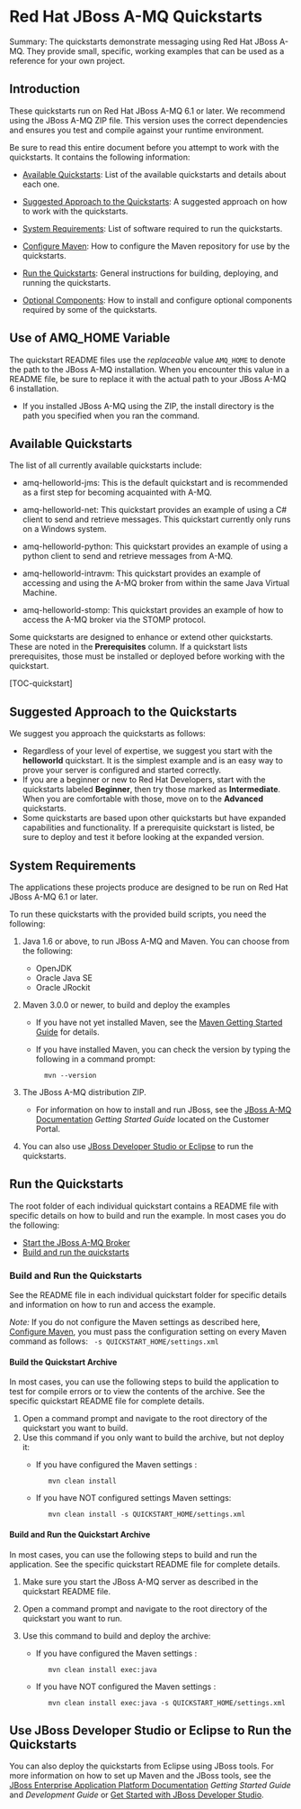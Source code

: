 Red Hat JBoss A-MQ Quickstarts
====================
Summary: The quickstarts demonstrate messaging using Red Hat JBoss A-MQ. They provide small, specific, working examples that can be used as a reference for your own project.

Introduction
------------

These quickstarts run on Red Hat JBoss A-MQ 6.1 or later. We recommend using the JBoss A-MQ ZIP file. This version uses the correct dependencies and ensures you test and compile against your runtime environment. 

Be sure to read this entire document before you attempt to work with the quickstarts. It contains the following information:

* [Available Quickstarts](#available-quickstarts): List of the available quickstarts and details about each one.

* [Suggested Approach to the Quickstarts](#suggested-approach-to-the-quickstarts): A suggested approach on how to work with the quickstarts.

* [System Requirements](#system-requirements): List of software required to run the quickstarts.

* [Configure Maven](https://github.com/jboss-developer/jboss-developer-shared-resources/blob/master/guides/CONFIGURE_MAVEN.md#configure-maven-to-build-and-deploy-the-quickstarts): How to configure the Maven repository for use by the quickstarts.

* [Run the Quickstarts](#run-the-quickstarts): General instructions for building, deploying, and running the quickstarts.

* [Optional Components](#optional-components): How to install and configure optional components required by some of the quickstarts.

Use of AMQ_HOME Variable
---------------------------------

The quickstart README files use the *replaceable* value `AMQ_HOME` to denote the path to the JBoss A-MQ installation. When you encounter this value in a README file, be sure to replace it with the actual path to your JBoss A-MQ 6 installation. 

* If you installed JBoss A-MQ using the ZIP, the install directory is the path you specified when you ran the command.

Available Quickstarts
---------------------

The list of all currently available quickstarts include:

* amq-helloworld-jms:  This is the default quickstart and is recommended as a first step for becoming acquainted with A-MQ.

* amq-helloworld-net:  This quickstart provides an example of using a C# client to send and retrieve messages.  This quickstart currently only runs on a Windows system.

* amq-helloworld-python:  This quickstart provides an example of using a python client to send and retrieve messages from A-MQ.

* amq-helloworld-intravm:  This quickstart provides an example of accessing and using the A-MQ broker from within the same Java Virtual Machine.  

* amq-helloworld-stomp:  This quickstart provides an example of how to access the A-MQ broker via the STOMP protocol.


Some quickstarts are designed to enhance or extend other quickstarts. These are noted in the **Prerequisites** column. If a quickstart lists prerequisites, those must be installed or deployed before working with the quickstart.

[TOC-quickstart]


Suggested Approach to the Quickstarts
-------------------------------------

We suggest you approach the quickstarts as follows:

* Regardless of your level of expertise, we suggest you start with the **helloworld** quickstart. It is the simplest example and is an easy way to prove your server is configured and started correctly.
* If you are a beginner or new to Red Hat Developers, start with the quickstarts labeled **Beginner**, then try those marked as **Intermediate**. When you are comfortable with those, move on to the **Advanced** quickstarts.
* Some quickstarts are based upon other quickstarts but have expanded capabilities and functionality. If a prerequisite quickstart is listed, be sure to deploy and test it before looking at the expanded version.


System Requirements
-------------------

The applications these projects produce are designed to be run on Red Hat JBoss A-MQ 6.1 or later. 

To run these quickstarts with the provided build scripts, you need the following:

1. Java 1.6 or above, to run JBoss A-MQ and Maven. You can choose from the following:
    * OpenJDK
    * Oracle Java SE
    * Oracle JRockit

2. Maven 3.0.0 or newer, to build and deploy the examples
    * If you have not yet installed Maven, see the [Maven Getting Started Guide](http://maven.apache.org/guides/getting-started/index.html) for details.
    * If you have installed Maven, you can check the version by typing the following in a command prompt:

            mvn --version 

3. The JBoss A-MQ distribution ZIP.
    * For information on how to install and run JBoss, see the [JBoss A-MQ Documentation](https://access.redhat.com/documentation/en-US/Red_Hat_JBoss_A-MQ/) _Getting Started Guide_ located on the Customer Portal.

4. You can also use [JBoss Developer Studio or Eclipse](#use-jboss-developer-studio-or-eclipse-to-run-the-quickstarts) to run the quickstarts. 


Run the Quickstarts
-------------------

The root folder of each individual quickstart contains a README file with specific details on how to build and run the example. In most cases you do the following:

* [Start the JBoss A-MQ Broker](https://github.com/jboss-developer/jboss-developer-shared-resources/blob/master/guides/START_JBOSS_EAP.md#start-the-jboss-eap-server)
* [Build and run the quickstarts](#build-and-run-the-quickstarts)

           
### Build and Run the Quickstarts

See the README file in each individual quickstart folder for specific details and information on how to run and access the example. 

_Note:_ If you do not configure the Maven settings as described here, [Configure Maven](https://github.com/jboss-developer/jboss-developer-shared-resources/blob/master/guides/CONFIGURE_MAVEN.md#configure-maven-to-build-and-deploy-the-quickstarts), you must pass the configuration setting on every Maven command as follows: ` -s QUICKSTART_HOME/settings.xml`


#### Build the Quickstart Archive

In most cases, you can use the following steps to build the application to test for compile errors or to view the contents of the archive. See the specific quickstart README file for complete details.

1. Open a command prompt and navigate to the root directory of the quickstart you want to build.
2. Use this command if you only want to build the archive, but not deploy it:
   * If you have configured the Maven settings :

            mvn clean install
   * If you have NOT configured settings Maven settings:

            mvn clean install -s QUICKSTART_HOME/settings.xml

#### Build and Run the Quickstart Archive

In most cases, you can use the following steps to build and run the application. See the specific quickstart README file for complete details.

1. Make sure you start the JBoss A-MQ server as described in the quickstart README file.
2. Open a command prompt and navigate to the root directory of the quickstart you want to run.
3. Use this command to build and deploy the archive:

   * If you have configured the Maven settings :

            mvn clean install exec:java
   * If you have NOT configured the Maven settings :

            mvn clean install exec:java -s QUICKSTART_HOME/settings.xml


Use JBoss Developer Studio or Eclipse to Run the Quickstarts
------------------------------------------------------------

You can also deploy the quickstarts from Eclipse using JBoss tools. For more information on how to set up Maven and the JBoss tools, see the [JBoss Enterprise Application Platform Documentation](https://access.redhat.com/documentation/en-US/JBoss_Enterprise_Application_Platform/) _Getting Started Guide_ and _Development Guide_ or [Get Started with JBoss Developer Studio](http://developers.redhat.com/products/devstudio/get-started/ "Get Started with JBoss Developer Studio").
